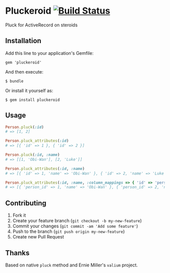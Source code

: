 # Pluckeroid [![Build Status](https://travis-ci.org/dimko/pluckeroid.png?branch=master)](https://travis-ci.org/dimko/pluckeroid)

Pluck for ActiveRecord on steroids

## Installation

Add this line to your application's Gemfile:

    gem 'pluckeroid'

And then execute:

    $ bundle

Or install it yourself as:

    $ gem install pluckeroid

## Usage

```ruby
Person.pluck(:id)
# => [1, 2]

Person.pluck_attributes(:id)
# => [{ 'id' => 1 }, { 'id' => 2 }]

Person.pluck(:id, :name)
# => [[1, 'Obi-Wan'], [2, 'Luke']]

Person.pluck_attributes(:id, :name)
# => [{ 'id' => 1, 'name' => 'Obi-Wan' }, { 'id' => 2, 'name' => 'Luke' }]

Person.pluck_attributes(:id, :name, :column_mappings => { 'id' => 'person_id' })
# => [{ 'person_id' => 1, 'name' => 'Obi-Wan' }, { 'person_id' => 2, 'name' => 'Luke' }]
```

## Contributing

1. Fork it
2. Create your feature branch (`git checkout -b my-new-feature`)
3. Commit your changes (`git commit -am 'Add some feature'`)
4. Push to the branch (`git push origin my-new-feature`)
5. Create new Pull Request

## Thanks

Based on native `pluck` method and Ernie Miller's `valium` project.
